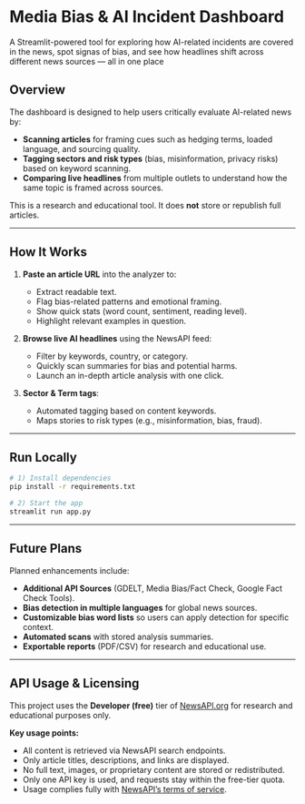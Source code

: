 # Media Bias & AI Incident Dashboard

A Streamlit-powered tool for exploring how AI-related incidents are covered in the news, spot signas of bias, and see how headlines shift across different news sources — all in one place

## Overview

The dashboard is designed to help users critically evaluate AI-related news by:
- **Scanning articles** for framing cues such as hedging terms, loaded language, and sourcing quality.
- **Tagging sectors and risk types** (bias, misinformation, privacy risks) based on keyword scanning.
- **Comparing live headlines** from multiple outlets to understand how the same topic is framed across sources.

This is a research and educational tool. It does **not** store or republish full articles.

---

## How It Works

1. **Paste an article URL** into the analyzer to:
   - Extract readable text.
   - Flag  bias-related patterns and emotional framing.
   - Show quick stats (word count, sentiment, reading level).
   - Highlight relevant examples in question.

2. **Browse live AI headlines** using the NewsAPI feed:
   - Filter by keywords, country, or category.
   - Quickly scan summaries for bias and potential harms.
   - Launch an in-depth article analysis with one click.

3. **Sector & Term tags**:
   - Automated tagging based on content keywords.
   - Maps stories to risk types (e.g., misinformation, bias, fraud).

---

## Run Locally

```bash
# 1) Install dependencies
pip install -r requirements.txt

# 2) Start the app
streamlit run app.py
```

---

## Future Plans

Planned enhancements include:
- **Additional API Sources** (GDELT, Media Bias/Fact Check, Google Fact Check Tools).
- **Bias detection in multiple languages** for global news sources.
- **Customizable bias word lists** so users can apply detection for specific context.
- **Automated scans** with stored analysis summaries.
- **Exportable reports** (PDF/CSV) for research and educational use.

---

## API Usage & Licensing

This project uses the **Developer (free)** tier of [NewsAPI.org](https://newsapi.org/) for research and educational purposes only.

**Key usage points:**
- All content is retrieved via NewsAPI search endpoints.
- Only article titles, descriptions, and links are displayed.
- No full text, images, or proprietary content are stored or redistributed.
- Only one API key is used, and requests stay within the free-tier quota.
- Usage complies fully with [NewsAPI’s terms of service](https://newsapi.org/terms).
